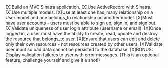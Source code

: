 [X]Build an MVC Sinatra application.
[X]Use ActiveRecord with Sinatra.
[X]Use multiple models.
[X]Use at least one has_many relationship on a User model and one belongs_to relationship on another model.
[X]Must have user accounts - users must be able to sign up, sign in, and sign out.
[X]Validate uniqueness of user login attribute (username or email).
[X]Once logged in, a user must have the ability to create, read, update and destroy the resource that belongs_to user.
[X]Ensure that users can edit and delete only their own resources - not resources created by other users.
[X]Validate user input so bad data cannot be persisted to the database.
[X]BONUS: Display validation failures to user with error messages. (This is an optional feature, challenge yourself and give it a shot!)